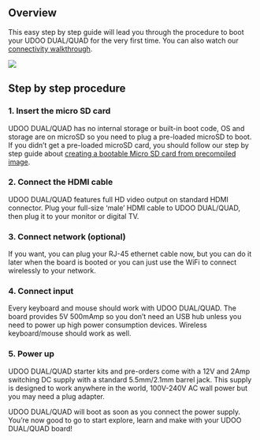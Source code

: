 ## Overview

This easy step by step guide will lead you through the procedure to boot your UDOO DUAL/QUAD for the very first time.
You can also watch our [connectivity walkthrough](http://www.udoo.org/tutorial/connectivity-walkthrough/).

<img src="/docs/img/Box1_Tutorials_UdooSite.png">


## Step by step procedure

### 1. Insert the micro SD card

UDOO DUAL/QUAD has no internal storage or built-in boot code, OS and storage are on microSD so you need to plug a pre-loaded microSD to boot. If you didn’t get a pre-loaded microSD card, you should follow our step by step guide about [creating a bootable Micro SD card from precompiled image](!Getting_Started/Create_A_Bootable_MicroSD_card_for_UDOO_QUAD-DUAL).

### 2. Connect the HDMI cable

UDOO DUAL/QUAD features full HD video output on standard HDMI connector. Plug your full-size ‘male’ HDMI cable to UDOO DUAL/QUAD, then plug it to your monitor or digital TV.

### 3. Connect network (optional)

If you want, you can plug your RJ-45 ethernet cable now, but you can do it later when the board is booted or you can just use the WiFi to connect wirelessly to your network.

### 4. Connect input

Every keyboard and mouse should work with UDOO DUAL/QUAD. The board provides 5V 500mAmp so you don’t need an USB hub unless you need to power up high power consumption devices. Wireless keyboard/mouse should work as well.

### 5. Power up

UDOO DUAL/QUAD starter kits and pre-orders come with a 12V and 2Amp switching DC supply with a standard 5.5mm/2.1mm barrel jack. This supply is designed to work anywhere in the world, 100V-240V AC wall power but you may need a plug adapter.

UDOO DUAL/QUAD will boot as soon as you connect the power supply. You’re now good to go to start explore, learn and make with your UDOO DUAL/QUAD board!
